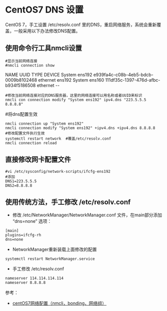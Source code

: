 # CentOS7 DNS 设置

CentOS 7，手工设置 /etc/resolv.conf 里的DNS，重启网络服务，系统会重新覆盖，一般采用以下办法修改DNS配置。

## 使用命令行工具nmcli设置
```
#显示当前网络连接
#nmcli connection show
```
NAME           UUID                                  TYPE      DEVICE 
System ens192  e939fa4c-c08b-4eb5-bdcb-0009b8102468  ethernet  ens192 
System ens160  111df35c-1397-476d-afbc-b934f5186508  ethernet  --   

```
#修改当前网络连接对应的DNS服务器，这里的网络连接可以用名称或者UUID来标识
nmcli con connection modify "System ens192" ipv4.dns "223.5.5.5 8.8.8.8"
```
#将dns配置生效
```
nmcli connection up "System ens192"
nmcli connection modify "System ens192" +ipv4.dns +ipv4.dns 8.8.8.8
#修改配置文件执行生效
systemctl restart network  #覆盖/etc/resolv.conf
nmcli connection reload 

```

## 直接修改网卡配置文件
```
#vi /etc/sysconfig/network-scripts/ifcfg-ens192
#添加
DNS1=223.5.5.5
DNS2=8.8.8.8
```

## 使用传统方法，手工修改 /etc/resolv.conf

- 修改 /etc/NetworkManager/NetworkManager.conf 文件，在main部分添加 “dns=none” 选项：
```
[main]
plugins=ifcfg-rh
dns=none
```
- NetworkManager重新装载上面修改的配置
```
systemctl restart NetworkManager.service
```
- 手工修改 /etc/resolv.conf
```
nameserver 114.114.114.114
nameserver 8.8.8.8
```



参考：
- [centOS7网络配置（nmcli，bonding，网络组）](https://www.cnblogs.com/duzhaoqi/p/7491761.html)